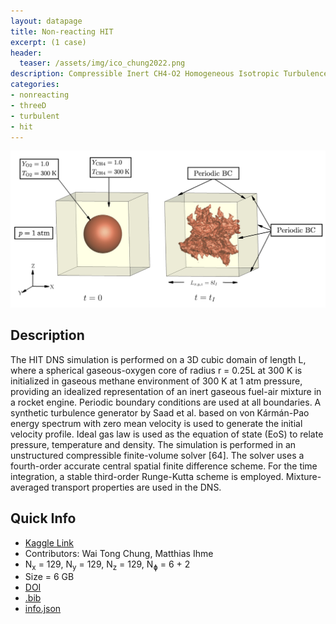 ```yaml
---
layout: datapage
title: Non-reacting HIT
excerpt: (1 case)
header:
  teaser: /assets/img/ico_chung2022.png
description: Compressible Inert CH4-O2 Homogeneous Isotropic Turbulence DNS
categories: 
- nonreacting
- threeD
- turbulent
- hit
---
```


![image](./assets/img/chung2022.png)

## Description

The HIT DNS simulation is performed on a 3D cubic domain of length L, where a spherical gaseous-oxygen core of radius r = 0.25L at 300 K is initialized in gaseous methane environment of 300 K at 1 atm pressure, providing an idealized representation of an inert gaseous fuel-air mixture in a rocket engine. Periodic boundary conditions are used at all boundaries. A synthetic turbulence generator by Saad et al. based on von Kármán-Pao energy spectrum with zero mean velocity is used to generate the initial velocity profile. Ideal gas law is used as the equation of state (EoS) to relate pressure, temperature and density. The simulation is performed in an unstructured compressible finite-volume solver [64]. The solver uses a fourth-order accurate central spatial finite difference scheme. For the time integration, a stable third-order Runge-Kutta scheme is employed. Mixture-averaged transport properties are used in the DNS.

## Quick Info
* <a href="https://www.kaggle.com/datasets/waitongchung/inert-ch4o2-hit-dns">Kaggle Link</a><BR>
* Contributors: Wai Tong Chung, Matthias Ihme
* N<sub>x</sub> = 129, N<sub>y</sub> = 129, N<sub>z</sub> = 129, N<sub>&#632;</sub> = 6 + 2
* Size = 6 GB 
* <a href="https://doi.org/10.1016/j.combustflame.2021.111758">DOI</a><BR>
* <a href="./assets/bib/chung2022.bib">.bib</a><BR>
* <a href="./assets/json/chung2022_info.json">info.json</a>
